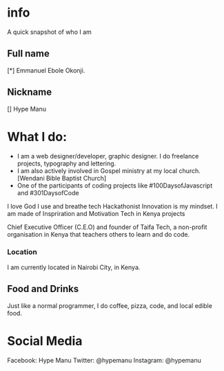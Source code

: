 # info
A quick snapshot of who I am
## Full name ##
[*] Emmanuel Ebole Okonji.

## Nickname
[] Hype Manu

# What I do:

  - I am a web designer/developer, graphic designer. I do freelance projects, typography and lettering.
  - I am also actively involved in Gospel ministry at my local church. [Wendani Bible Baptist Church]
  - One of the participants of coding projects like #100DaysofJavascript and #301DaysofCode

I love God
I use and breathe tech
Hackathonist
Innovation is my mindset.
I am made of Inspriration and Motivation
Tech in Kenya projects

Chief Executive Officer (C.E.O) and founder of Taifa Tech, a non-profit organisation in Kenya that teachers others to learn and do code.

### Location ###
I am currently located in Nairobi City, in Kenya.


## Food and Drinks ##
Just like a normal programmer, I do coffee, pizza, code, and local edible food.



# Social Media #

Facebook: Hype Manu
Twitter: @hypemanu
Instagram: @hypemanu
